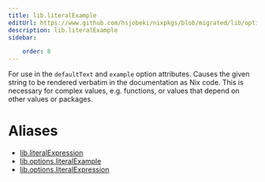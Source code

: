 ```yaml
---
title: lib.literalExample
editUrl: https://www.github.com/hsjobeki/nixpkgs/blob/migrated/lib/options.nix#L387C23
description: lib.literalExample
sidebar:

    order: 8
---
```


For use in the `defaultText` and `example` option attributes. Causes the
given string to be rendered verbatim in the documentation as Nix code. This
is necessary for complex values, e.g. functions, or values that depend on
other values or packages.


# Aliases

- [lib.literalExpression](/nix-doc-comments/reference/lib/lib-literalexpression)
- [lib.options.literalExample](/nix-doc-comments/reference/lib/options/lib-options-literalexample)
- [lib.options.literalExpression](/nix-doc-comments/reference/lib/options/lib-options-literalexpression)


